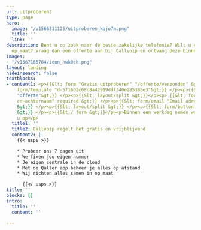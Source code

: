 ```yaml
---
url: uitproberen3
type: page
hero:
  image: "/v1566311125/uitproberen_kojo7m.png"
  title: ''
  link: ''
description: Bent u op zoek naar de beste zakelijke telefonie? Wilt u een offerte
  op maat? Vraag dan een offerte aan bij Callvoip en ontvang deze binnen 1 dag.
images:
- "/v1567165784/icon_hwk0eh.png"
layout: landing
hideinsearch: false
textblocks:
- content1: <p>{{&lt; form "Gratis uitproberen" "/offerte/verzonden" &gt;}} </p><p>{{&lt;
    form/template "d-5f1602c68c8a42919ddf340e285386e3"&gt;}} </p><p>{{&lt; form/to
    "offerte"&gt;}} </p><p>{{&lt; layout/split &gt;}}</p><p> {{&lt; form/input "Voor
    en-achternaam" required &gt;}} </p><p>{{&lt; form/email "Email adres" required
    &gt;}} </p><p>{{&lt; layout/split &gt;}} </p><p>{{&lt; form/button "Gratis uitproberen"
    &gt;}} </p><p>{{&lt;/ form &gt;}}</p><p>Binnen een werkdag nemen we contact met
    u op</p>
  title1: ''
  title2: Callvoip regelt het gratis en vrijblijvend
  content2: |-
    {{< usps >}}

    * Probeer ons 7 dagen uit
    * We fixen jou eigen nummer
    * Je eigen centrale in de cloud
    * Met de Qaller app beheer je alles op afstand
    * Wij richten alles samen in op maat

      {{</ usps >}}
title: ''
blocks: []
intro:
  title: ''
  content: ''

---
```

